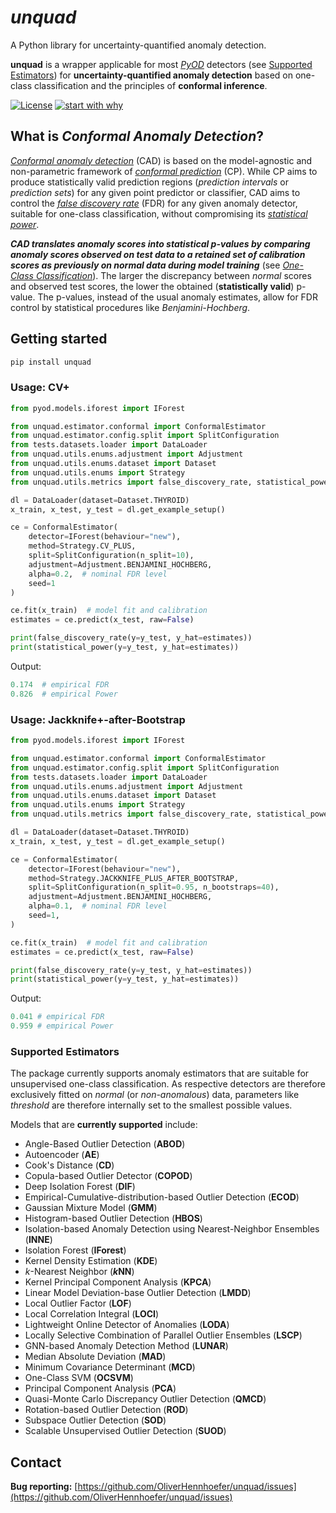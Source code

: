 # *unquad*

A Python library for uncertainty-quantified anomaly detection.

**unquad** is a wrapper applicable for most [*PyOD*](https://pyod.readthedocs.io/en/latest/) detectors (see [Supported Estimators](#supported-estimators)) for
**uncertainty-quantified anomaly detection** based on one-class classification and the principles of **conformal inference**.

[![License](https://img.shields.io/badge/License-BSD_3--Clause-blue.svg)](https://opensource.org/licenses/BSD-3-Clause)
[![start with why](https://img.shields.io/badge/start%20with-why%3F-brightgreen.svg?style=flat)](https://arxiv.org/abs/2107.07511)

## What is *Conformal Anomaly Detection*?

[*Conformal anomaly detection*](https://www.diva-portal.org/smash/get/diva2:690997/FULLTEXT02.pdf) (CAD) is based on the
model-agnostic and non-parametric framework of [*conformal prediction*](https://en.wikipedia.org/wiki/Conformal_prediction#:~:text=Conformal%20prediction%20(CP)%20is%20a,assuming%20exchangeability%20of%20the%20data.) (CP).
While CP aims to produce statistically valid prediction regions (*prediction intervals* or *prediction sets*) for any
given point predictor or classifier, CAD aims to control the [*false discovery rate*](https://en.wikipedia.org/wiki/False_discovery_rate)
(FDR) for any given anomaly detector, suitable for one-class classification, without compromising its
[*statistical power*](https://en.wikipedia.org/wiki/Power_of_a_test).

***CAD translates anomaly scores into statistical p-values by comparing anomaly scores observed on test data to a retained set of calibration
scores as previously on normal data during model training*** (see [*One-Class Classification*](https://en.wikipedia.org/wiki/One-class_classification#:~:text=In%20machine%20learning%2C%20one%2Dclass,of%20one%2Dclass%20classifiers%20where)).
The larger the discrepancy between *normal* scores and observed test scores, the lower the obtained (**statistically valid**) p-value.
The p-values, instead of the usual anomaly estimates, allow for FDR control by statistical procedures like *Benjamini-Hochberg*.

## Getting started

```sh
pip install unquad
```

### Usage: CV+

```python
from pyod.models.iforest import IForest

from unquad.estimator.conformal import ConformalEstimator
from unquad.estimator.config.split import SplitConfiguration
from tests.datasets.loader import DataLoader
from unquad.utils.enums.adjustment import Adjustment
from unquad.utils.enums.dataset import Dataset
from unquad.utils.enums import Strategy
from unquad.utils.metrics import false_discovery_rate, statistical_power

dl = DataLoader(dataset=Dataset.THYROID)
x_train, x_test, y_test = dl.get_example_setup()

ce = ConformalEstimator(
    detector=IForest(behaviour="new"),
    method=Strategy.CV_PLUS,
    split=SplitConfiguration(n_split=10),
    adjustment=Adjustment.BENJAMINI_HOCHBERG,
    alpha=0.2,  # nominal FDR level
    seed=1
)

ce.fit(x_train)  # model fit and calibration
estimates = ce.predict(x_test, raw=False)

print(false_discovery_rate(y=y_test, y_hat=estimates))
print(statistical_power(y=y_test, y_hat=estimates))
```

Output:
```python
0.174  # empirical FDR
0.826  # empirical Power
```

### Usage: Jackknife+-after-Bootstrap

```python
from pyod.models.iforest import IForest

from unquad.estimator.conformal import ConformalEstimator
from unquad.estimator.config.split import SplitConfiguration
from tests.datasets.loader import DataLoader
from unquad.utils.enums.adjustment import Adjustment
from unquad.utils.enums.dataset import Dataset
from unquad.utils.enums import Strategy
from unquad.utils.metrics import false_discovery_rate, statistical_power

dl = DataLoader(dataset=Dataset.THYROID)
x_train, x_test, y_test = dl.get_example_setup()

ce = ConformalEstimator(
    detector=IForest(behaviour="new"),
    method=Strategy.JACKKNIFE_PLUS_AFTER_BOOTSTRAP,
    split=SplitConfiguration(n_split=0.95, n_bootstraps=40),
    adjustment=Adjustment.BENJAMINI_HOCHBERG,
    alpha=0.1,  # nominal FDR level
    seed=1,
)

ce.fit(x_train)  # model fit and calibration
estimates = ce.predict(x_test, raw=False)

print(false_discovery_rate(y=y_test, y_hat=estimates))
print(statistical_power(y=y_test, y_hat=estimates))
```

Output:
```python
0.041 # empirical FDR
0.959 # empirical Power
```

### Supported Estimators

The package currently supports anomaly estimators that are suitable for unsupervised one-class classification. As respective
detectors are therefore exclusively fitted on *normal* (or *non-anomalous*) data, parameters like *threshold* are therefore internally
set to the smallest possible values.

Models that are **currently supported** include:

* Angle-Based Outlier Detection (**ABOD**)
* Autoencoder (**AE**)
* Cook's Distance (**CD**)
* Copula-based Outlier Detector (**COPOD**)
* Deep Isolation Forest (**DIF**)
* Empirical-Cumulative-distribution-based Outlier Detection (**ECOD**)
* Gaussian Mixture Model (**GMM**)
* Histogram-based Outlier Detection (**HBOS**)
* Isolation-based Anomaly Detection using Nearest-Neighbor Ensembles (**INNE**)
* Isolation Forest (**IForest**)
* Kernel Density Estimation (**KDE**)
* *k*-Nearest Neighbor (***k*NN**)
* Kernel Principal Component Analysis (**KPCA**)
* Linear Model Deviation-base Outlier Detection (**LMDD**)
* Local Outlier Factor (**LOF**)
* Local Correlation Integral (**LOCI**)
* Lightweight Online Detector of Anomalies (**LODA**)
* Locally Selective Combination of Parallel Outlier Ensembles (**LSCP**)
* GNN-based Anomaly Detection Method (**LUNAR**)
* Median Absolute Deviation (**MAD**)
* Minimum Covariance Determinant (**MCD**)
* One-Class SVM (**OCSVM**)
* Principal Component Analysis (**PCA**)
* Quasi-Monte Carlo Discrepancy Outlier Detection (**QMCD**)
* Rotation-based Outlier Detection (**ROD**)
* Subspace Outlier Detection (**SOD**)
* Scalable Unsupervised Outlier Detection (**SUOD**)

## Contact
**Bug reporting:** [https://github.com/OliverHennhoefer/unquad/issues](https://github.com/OliverHennhoefer/unquad/issues)

